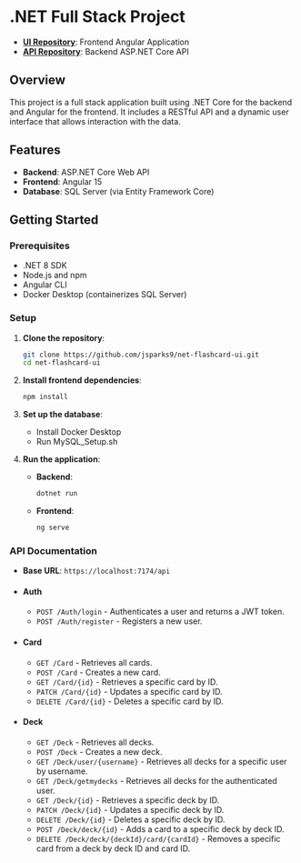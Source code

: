 # .NET Full Stack Project

- **[UI Repository](https://github.com/jsparks9/net-flashcard-ui)**: Frontend Angular Application
- **[API Repository](https://github.com/jsparks9/net-flashcard-api)**: Backend ASP.NET Core API

## Overview

This project is a full stack application built using .NET Core for the backend and Angular for the frontend. It includes a RESTful API and a dynamic user interface that allows interaction with the data.

## Features

- **Backend**: ASP.NET Core Web API
- **Frontend**: Angular 15
- **Database**: SQL Server (via Entity Framework Core)

## Getting Started

### Prerequisites

- .NET 8 SDK
- Node.js and npm
- Angular CLI
- Docker Desktop (containerizes SQL Server)

### Setup

1. **Clone the repository**:
   ```bash
   git clone https://github.com/jsparks9/net-flashcard-ui.git
   cd net-flashcard-ui
   ```

2. **Install frontend dependencies**:
   ```bash
   npm install
   ```

3. **Set up the database**:
   - Install Docker Desktop
   - Run MySQL_Setup.sh

4. **Run the application**:
   - **Backend**:
     ```bash
     dotnet run
     ```
   - **Frontend**:
     ```bash
     ng serve
     ```

### API Documentation

- **Base URL**: `https://localhost:7174/api`

- #### Auth
  
    - `POST /Auth/login` - Authenticates a user and returns a JWT token.
    - `POST /Auth/register` - Registers a new user.

- #### Card
  
    - `GET /Card` - Retrieves all cards.
    - `POST /Card` - Creates a new card.
    - `GET /Card/{id}` - Retrieves a specific card by ID.
    - `PATCH /Card/{id}` - Updates a specific card by ID.
    - `DELETE /Card/{id}` - Deletes a specific card by ID.

- #### Deck
  
    - `GET /Deck` - Retrieves all decks.
    - `POST /Deck` - Creates a new deck.
    - `GET /Deck/user/{username}` - Retrieves all decks for a specific user by username.
    - `GET /Deck/getmydecks` - Retrieves all decks for the authenticated user.
    - `GET /Deck/{id}` - Retrieves a specific deck by ID.
    - `PATCH /Deck/{id}` - Updates a specific deck by ID.
    - `DELETE /Deck/{id}` - Deletes a specific deck by ID.
    - `POST /Deck/deck/{id}` - Adds a card to a specific deck by deck ID.
    - `DELETE /Deck/deck/{deckId}/card/{cardId}` - Removes a specific card from a deck by deck ID and card ID.

